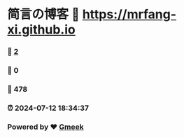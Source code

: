 # 简言の博客 :link: https://mrfang-xi.github.io 
### :page_facing_up: [2](https://mrfang-xi.github.io/tag.html) 
### :speech_balloon: 0 
### :hibiscus: 478 
### :alarm_clock: 2024-07-12 18:34:37 
### Powered by :heart: [Gmeek](https://github.com/Meekdai/Gmeek)
